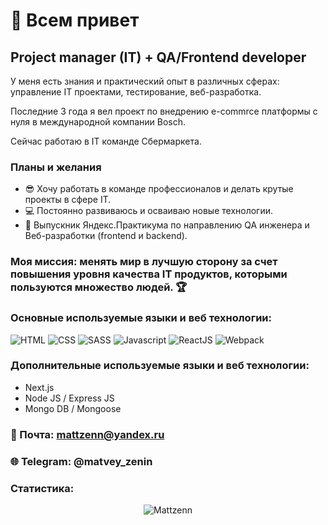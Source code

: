 # 👋 Всем привет
## Project manager (IT) + QA/Frontend developer

У меня есть знания и практический опыт в различных сферах: управление IT проектами, тестирование, веб-разработка.

Последние 3 года я вел проект по внедрению e-commrce платформы с нуля в международной компании Bosch.

Сейчас работаю в IT команде Сбермаркета.

### Планы и желания
+ 😎 Хочу работать в команде профессионалов и делать крутые проекты в сфере IT.
+ 💻 Постоянно развиваюсь и осваиваю новые технологии.
+ 📙 Выпускник Яндекс.Практикума по направлению QA инженера и Веб-разработки (frontend и backend).

### Моя миссия: менять мир в лучшую сторону за счет повышения уровня качества IT продуктов, которыми пользуются множество людей. 🏆

### Основные используемые языки и веб технологии: 
![HTML](https://img.shields.io/badge/-HTML-0d1117?style=for-the-badge&logo=html5)
![CSS](https://img.shields.io/badge/-CSS-0d1117?style=for-the-badge&logo=css3)
![SASS](https://img.shields.io/badge/-CSS-0d1117?style=for-the-badge&logo=sass)
![Javascript](https://img.shields.io/badge/-Javascript-0d1117?style=for-the-badge&logo=Javascript)
![ReactJS](https://img.shields.io/badge/-ReactJS-0d1117?style=for-the-badge&logo=React)
![Webpack](https://img.shields.io/badge/-Webpack-0d1117?style=for-the-badge&logo=Webpack)

### Дополнительные используемые языки и веб технологии:
+ Next.js
+ Node JS / Express JS
+ Mongo DB / Mongoose


### 📧 Почта: mattzenn@yandex.ru
### 🌐 Telegram: @matvey_zenin

### Статистика:

<p align="center">
  <img src="https://github-readme-stats.vercel.app/api/top-langs?username=Mattzenn&show_icons=true&locale=en&layout=compact&count_private=true&theme=gruvbox&hide=python&langs_count=8" alt="Mattzenn" />
</p>
